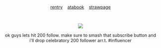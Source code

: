 <p align="center">
  <a href="https://rentry.co/bulletwound"> rentry</a>  ‎ ‎ ‎  <a href="https://tokki.atabook.org"> atabook</a>  ‎ ‎ ‎  <a href="https://fated.straw.page"> strawpage</a>
  </p>
‎ ‎ 
<p align="center">
  <img src="https://files.catbox.moe/6syzr3.png">
</p>
<p align="center">
  ok guys lets hit 200 follow. make sure to smash that subscribe button and i'll drop celebratory 200 follower arr.t. #influencer
</p>
